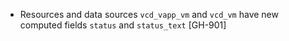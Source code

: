 * Resources and data sources `vcd_vapp_vm` and `vcd_vm` have new computed fields `status` and
  `status_text` [GH-901]
